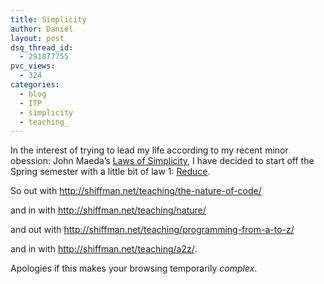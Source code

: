 ```yaml
---
title: Simplicity
author: Daniel
layout: post
dsq_thread_id:
  - 291877755
pvc_views:
  - 324
categories:
  - blog
  - ITP
  - simplicity
  - teaching_
---
```

<p>In the interest of trying to lead my life according to my recent minor obession: John Maeda&#8217;s <a href="http://lawsofsimplicity.com/">Laws of Simplicity</a>, I have decided to start off the Spring semester with a little bit of law 1: <a href="http://lawsofsimplicity.com/?p=50">Reduce</a>.</p>
<p>So out with <a href="http://shiffman.net/teaching/the-nature-of-code/">http://shiffman.net/teaching/the-nature-of-code/</a></p>
<p>and in with <a href="http://shiffman.net/teaching/nature/">http://shiffman.net/teaching/nature/</a></p>
<p>and out with <a href="http://shiffman.net/teaching/programming-from-a-to-z/">http://shiffman.net/teaching/programming-from-a-to-z/</a></p>
<p>and in with <a href="http://shiffman.net/teaching/a2z/">http://shiffman.net/teaching/a2z/</a>.</p>
<p>Apologies if this makes your browsing temporarily <i>complex</i>.</p>
